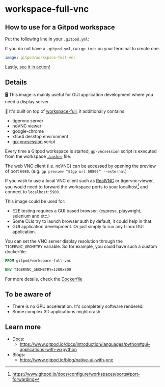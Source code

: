 # workspace-full-vnc

## How to use for a Gitpod workspace

Put the following line in your `.gitpod.yml`:

If you do not have a `.gitpod.yml`, run `gp init` on your terminal to create one.

```yaml
image: gitpod/workspace-full-vnc
```

Lastly, [see it in action!](https://www.gitpod.io/docs/introduction/learn-gitpod/gitpod-yaml#see-it-in-action)

## Details

🖥 This image is mainly useful for GUI application development where you need a display server.

🔋 It's built on top of [workspace-full](../), it additionally contains:

- tigervnc server
- noVNC viewer
- google-chrome
- xfce4 desktop environment
- [gp-vncsession](./gp-vncsession) script

Every time a Gitpod workspace is started, `gp-vncsession` script is executed from the workspace [`.bashrc`](./Dockerfile#L26) file.

The web VNC client (i.e. noVNC) can be accessed by opening the preview of port `6080`. (e.g. `gp preview "$(gp url 6080)" --external`)

If you wish to use a local VNC client such as [RealVNC](https://www.realvnc.com/en/connect/download/viewer/) or tigervnc-viewer, you would need to forward the workspace ports to your localhost[^1] and connect to `localhost:5900`.

This image could be used for:

- E2E testing requires a GUI based browser. (cypress, playwright, selenium and etc.)
- Some CLIs try to launch browser auth by default, it could help in that.
- GUI application development. Or just simply to run any Linux GUI application.

You can set the VNC server display resolution through the `TIGERVNC_GEOMETRY` variable. So for example, you could have such a custom dockerfile:

```dockerfile
FROM gitpod/workspace-full-vnc

ENV TIGERVNC_GEOMETRY=1280x800
```

For more details, check the [Dockerfile](./Dockerfile)

## To be aware of

- There is no GPU acceleration. It's completely software rendered.
- Some complex 3D applications might crash.

## Learn more

- Docs:
    - https://www.gitpod.io/docs/introduction/languages/python#gui-applications-with-wxpython
- Blogs:
    - https://www.gitpod.io/blog/native-ui-with-vnc

[^1]: https://www.gitpod.io/docs/configure/workspaces/ports#port-forwarding
